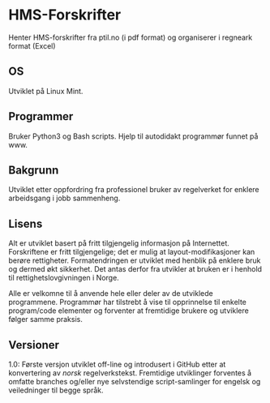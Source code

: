 # HMS-Forskrifter
Henter HMS-forskrifter fra ptil.no (i pdf format) og organiserer i regneark format (Excel)

## OS

Utviklet på Linux Mint.

## Programmer

Bruker Python3 og Bash scripts. Hjelp til autodidakt programmør funnet på www. 

## Bakgrunn

Utviklet etter oppfordring fra professionel bruker av regelverket for enklere arbeidsgang i jobb sammenheng.

## Lisens

Alt er utviklet basert på fritt tilgjengelig informasjon på Internettet. Forskriftene er fritt tilgjengelige; det er mulig at layout-modifikasjoner kan berøre rettigheter. Formatendringen er utviklet med henblik på enklere bruk og dermed økt sikkerhet. Det antas derfor fra utvikler at bruken er i henhold til rettighetslovgivningen i Norge.

Alle er velkomne til å anvende hele eller deler av de utviklede programmene. Programmør har tilstrebt å vise til opprinnelse til enkelte program/code elementer og forventer at fremtidige brukere og utviklere følger samme praksis.

## Versioner

1.0: Første versjon utviklet off-line og introdusert i GitHub etter at konvertering av *norsk* regelverkstekst. Fremtidige utviklinger forventes å omfatte branches og/eller nye selvstendige script-samlinger for engelsk og veiledninger til begge språk.



